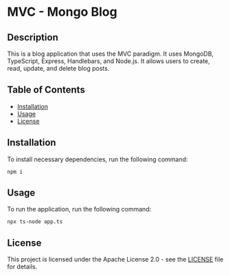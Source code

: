 # MVC - Mongo Blog

## Description

This is a blog application that uses the MVC paradigm. It uses MongoDB, TypeScript, Express, Handlebars, and Node.js. It allows users to create, read, update, and delete blog posts.

## Table of Contents

* [Installation](#installation)
* [Usage](#usage)
* [License](#license)

## Installation

To install necessary dependencies, run the following command:

```
npm i
```

## Usage

To run the application, run the following command:

```
npx ts-node app.ts
```

## License

This project is licensed under the Apache License 2.0 - see the [LICENSE](LICENSE) file for details.
